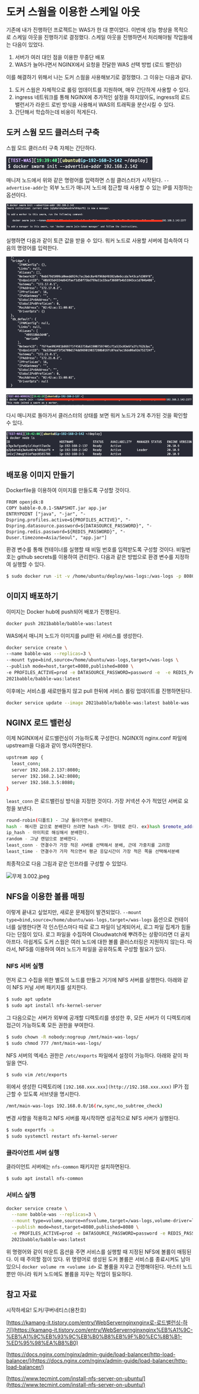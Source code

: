 # 도커 스웜을 이용한 스케일 아웃

기존에 내가 진행하던 프로젝트는 WAS가 한 대 뿐이었다. 이번에 성능 향상을 목적으로 스케일 아웃을 진행하기로 결정했다. 스케일 아웃을 진행하면서 처리해야될 작업들에는 다음이 있었다.

1. 서버가 여러 대인 점을 이용한 무중단 배포
2. WAS가 늘어나면서 NGINX에서 요청을 전달한 WAS 선택 방법 (로드 밸런싱)

이를 해결하기 위해서 나는 도커 스웜을 사용해보기로 결정했다. 그 이유는 다음과 같다.

1. 도커 스웜은 자체적으로 롤링 업데이트를 지원하며, 매우 간단하게 사용할 수 있다.
2. ingress 네트워크를 통해 NGINX에 추가적인 설정을 하지않아도, ingress의 로드 밸런서가 라운드 로빈 방식을 사용해서 WAS의 트래픽을 분산시킬 수 있다. 
3. 간단해서 학습하는데 비용이 적게든다.

## 도커 스웜 모드 클러스터 구축

스웜 모드 클러스터 구축 자체는 간단하다.

![Untitled](assets/Untitled.png)

매니저 노드에서 위와 같은 명령어를 입력하면 스웜 클러스터가 시작된다. `--advertise-addr`는 외부 노드가 매니저 노드에 접근할 때 사용할 수 있는 IP를 지정하는 옵션이다.

![Untitled](assets/Untitled%201.png)

실행하면 다음과 같이 토큰 값을 받을 수 있다. 워커 노드로 사용할 서버에 접속하여 다음의 명령어를 입력한다.

![Untitled](assets/Untitled%202.png)

![Untitled](assets/Untitled%203.png)

다시 매니저로 돌아가서 클러스터의 상태를 보면 워커 노드가 2개 추가된 것을 확인할 수 있다.

![Untitled](assets/Untitled%204.png)

## 배포용 이미지 만들기

Dockerfile을 이용하여 이미지를 만들도록 구성할 것이다.

```docker
FROM openjdk:8
COPY babble-0.0.1-SNAPSHOT.jar app.jar
ENTRYPOINT ["java", "-jar", "-Dspring.profiles.active=${PROFILES_ACTIVE}", "-Dspring.datasource.password=${DATASOURCE_PASSWORD}", "-Dspring.redis.password=${REDIS_PASSWORD}", "-Duser.timezone=Asia/Seoul", "app.jar"]
```

환경 변수를 통해 컨테이너를 실행할 때 비밀 번호를 입력받도록 구성할 것이다. 비밀번호는 github secrets를 이용하여 관리한다. 다음과 같은 방법으로 환경 변수를 지정하여 실행할 수 있다.

```bash
$ sudo docker run -it -v /home/ubuntu/deploy/was-logs:/was-logs -p 8080:8080 --name junroot-was -e DATASOURCE_PASSWORD=password -e REDIS_PASSWORD=password test-was/app
```

## 이미지 배포하기

이미지는 Docker hub에 push되어 배포가 진행된다.

```bash
docker push 2021babble/babble-was:latest
```

WAS에서 매니저 노드가 이미지를 pull한 뒤 서비스를 생성한다.

```bash
docker service create \
--name babble-was --replicas=3 \
--mount type=bind,source=/home/ubuntu/was-logs,target=/was-logs \
--publish mode=host,target=8080,published=8080 \
-e PROFILES_ACTIVE=prod -e DATASOURCE_PASSWORD=password -e  -e REDIS_PASSWORD=password \
2021babble/babble-was:latest
```

이후에는 서비스를 새로만들지 않고 pull 한뒤에 서비스 롤링 업데이트를 진행하면된다.

```bash
docker service update --image 2021babble/babble-was:latest babble-was
```

## NGINX 로드 밸런싱

이제 NGINX에서 로드밸런싱이 가능하도록 구성한다. NGINX의 nginx.conf 파일에 upstream을 다음과 같이 명시하면된다.

```bash
upstream app {
  least_conn;
  server 192.168.2.137:8080;
  server 192.168.2.142:8080;
  server 192.168.3.5:8080;
}
```

`least_conn` 은 로드밸린싱 방식을 지정한 것이다. 가장 커넥션 수가 적었던 서버로 요청을 보낸다.

```bash
round-robin(디폴트) - 그냥 돌아가면서 분배한다.
hash - 해시한 값으로 분배한다 쓰려면 hash <키> 형태로 쓴다. ex)hash $remote_addr <- 이는 ip_hash와 같다.
ip_hash - 아이피로 해싱해서 분배한다.
random - 그냥 랜덤으로 분배한다.
least_conn - 연결수가 가장 적은 서버를 선택해서 분배, 근데 가중치를 고려함
least_time - 연결수가 가자 적으면서 평균 응답시간이 가장 적은 쪽을 선택해서분배
```

최종적으로 다음 그림과 같은 인프라를 구성할 수 있었다.

![무제 3.002.jpeg](assets/무제_3.002.jpeg)

## NFS을 이용한 볼륨 매핑

이렇게 끝내고 싶었지만, 새로운 문제점이 발견되었다. `--mount type=bind,source=/home/ubuntu/was-logs,target=/was-logs` 옵션으로 컨테이너를 실행한다면 각 인스턴스마다 따로 로그 파일이 남게되어서, 로그 파일 집계가 힘들다는 단점이 있다. 로그 파일을 수집하여  Cloudwatch에 뿌려주는 상황이라면 더 골치아프다. 아쉽게도 도커 스웜은 여러 노드에 대한 볼륨 클러스터링은 지원하지 않는다. 따라서, NFS를 이용하여 여러 노드가 파일을 공유하도록 구성할 필요가 있다. 

### NFS 서버 실행

먼저 로그 수집을 위한 별도의 노드를 만들고 거기에 NFS 서버를 실행한다. 아래와 같이 NFS 커널 서버 패키지를 설치한다.

```bash
$ sudo apt update
$ sudo apt install nfs-kernel-server
```

그 다음으로는 서버가 외부에 공개할 디렉토리를 생성한 후, 모든 서버가 이 디렉토리에 접근이 가능하도록 모든 권한을 부여한다.

```bash
$ sudo chown -R nobody:nogroup /mnt/main-was-logs/
$ sudo chmod 777 /mnt/main-was-logs/
```

NFS 서버의 엑세스 권한은 `/etc/exports` 파일에서 설정이 가능하다. 아래와 같이 파일을 연다.

```bash
$ sudo vim /etc/exports
```

위에서 생성한 디렉토리에 `[192.168.xxx.xxx](http://192.168.xxx.xxx)` IP가 접근할 수 있도록 서브넷을 명시한다.

```bash
/mnt/main-was-logs 192.168.0.0/16(rw,sync,no_subtree_check)
```

변경 사항을 적용하고 NFS 서버를 재시작하면 성공적으로 NFS 서버가 실행된다.

```bash
$ sudo exportfs -a
$ sudo systemctl restart nfs-kernel-server
```

### 클라이언트 서버 실행

클라이언트 서버에는 `nfs-common` 패키지만 설치하면된다.

```bash
$ sudo apt install nfs-common
```

### 서비스 실행

```bash
docker service create \
  --name babble-was --replicas=3 \
  --mount type=volume,source=nfsvolume,target=/was-logs,volume-driver=local,volume-opt=type=nfs,volume-opt=device=:/mnt/main-was-logs,volume-opt=o=addr=192.168.1.20 \
  --publish mode=host,target=8080,published=8080 \
  -e PROFILES_ACTIVE=prod -e DATASOURCE_PASSWORD=password -e REDIS_PASSWORD=password \
  2021babble/babble-was:latest
```

위 명령어와 같이 마운트 옵션을 주면 서비스를 실행할 때 지정된 NFS에 볼륨이 매핑된다. 이 때 주의할 점이 있다. 위 명령어로 생성된 도커 볼륨은 서비스를 종료시켜도 남아 있으니 `docker volume rm <volume id>` 로 볼륨을 지우고 진행해야된다. 마스터 노드 뿐만 아니라 워커 노드에도 볼륨을 지우는 작업이 필요하다.

## 참고 자료

시작하세요! 도커/쿠버네티스(용찬호)

[https://kamang-it.tistory.com/entry/WebServernginxnginx로-로드밸런싱-하기](https://kamang-it.tistory.com/entry/WebServernginxnginx%EB%A1%9C-%EB%A1%9C%EB%93%9C%EB%B0%B8%EB%9F%B0%EC%8B%B1-%ED%95%98%EA%B8%B0)

[https://docs.nginx.com/nginx/admin-guide/load-balancer/http-load-balancer/](https://docs.nginx.com/nginx/admin-guide/load-balancer/http-load-balancer/)

[https://www.tecmint.com/install-nfs-server-on-ubuntu/](https://www.tecmint.com/install-nfs-server-on-ubuntu/)